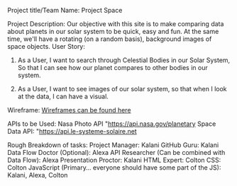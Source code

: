 Project title/Team Name: Project Space

Project Description: Our objective with this site is to make comparing data about planets in our solar system to be quick, easy and fun. At the same time, we'll have a rotating (on a random basis), background images of space objects.
User Story:
1. As a User, I want to search through Celestial Bodies in our Solar System, So that I can see how our planet compares to other bodies in our system. 

2. As a User, I want to see images of our solar system, so that when I look at the data, I can have a visual. 

Wireframe: [Wireframes can be found here](assets/Wireframe/)

APIs to be Used: 
    Nasa Photo API "https://api.nasa.gov/planetary
    Space Data API: "https://api.le-systeme-solaire.net

Rough Breakdown of tasks:
    Project Manager: Kalani
    GitHub Guru: Kalani
    Data Flow Doctor (Optional): Alexa 
    API Researcher (Can be combined with Data Flow): Alexa 
    Presentation Proctor: Kalani
    HTML Expert: Colton
    CSS: Colton
    JavaScript (Primary… everyone should have some part of the JS): Kalani, Alexa, Colton
